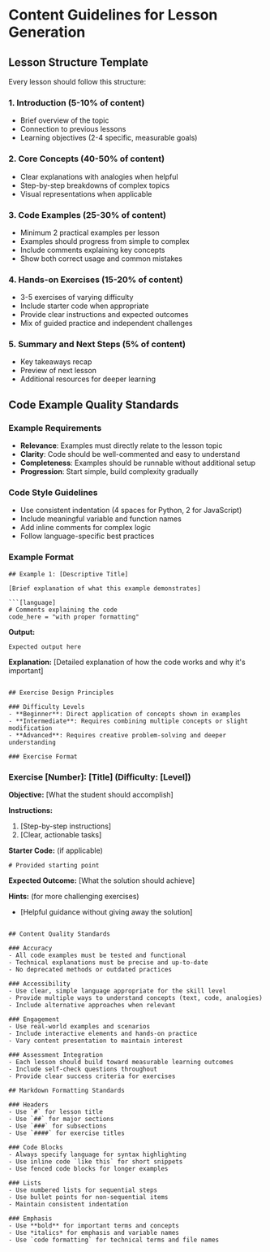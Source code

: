 # Content Guidelines for Lesson Generation

## Lesson Structure Template

Every lesson should follow this structure:

### 1. Introduction (5-10% of content)
- Brief overview of the topic
- Connection to previous lessons
- Learning objectives (2-4 specific, measurable goals)

### 2. Core Concepts (40-50% of content)
- Clear explanations with analogies when helpful
- Step-by-step breakdowns of complex topics
- Visual representations when applicable

### 3. Code Examples (25-30% of content)
- Minimum 2 practical examples per lesson
- Examples should progress from simple to complex
- Include comments explaining key concepts
- Show both correct usage and common mistakes

### 4. Hands-on Exercises (15-20% of content)
- 3-5 exercises of varying difficulty
- Include starter code when appropriate
- Provide clear instructions and expected outcomes
- Mix of guided practice and independent challenges

### 5. Summary and Next Steps (5% of content)
- Key takeaways recap
- Preview of next lesson
- Additional resources for deeper learning

## Code Example Quality Standards

### Example Requirements
- **Relevance**: Examples must directly relate to the lesson topic
- **Clarity**: Code should be well-commented and easy to understand
- **Completeness**: Examples should be runnable without additional setup
- **Progression**: Start simple, build complexity gradually

### Code Style Guidelines
- Use consistent indentation (4 spaces for Python, 2 for JavaScript)
- Include meaningful variable and function names
- Add inline comments for complex logic
- Follow language-specific best practices

### Example Format
```
## Example 1: [Descriptive Title]

[Brief explanation of what this example demonstrates]

```[language]
# Comments explaining the code
code_here = "with proper formatting"
```

**Output:**
```
Expected output here
```

**Explanation:**
[Detailed explanation of how the code works and why it's important]
```

## Exercise Design Principles

### Difficulty Levels
- **Beginner**: Direct application of concepts shown in examples
- **Intermediate**: Requires combining multiple concepts or slight modification
- **Advanced**: Requires creative problem-solving and deeper understanding

### Exercise Format
```
### Exercise [Number]: [Title] (Difficulty: [Level])

**Objective:** [What the student should accomplish]

**Instructions:**
1. [Step-by-step instructions]
2. [Clear, actionable tasks]

**Starter Code:** (if applicable)
```[language]
# Provided starting point
```

**Expected Outcome:** [What the solution should achieve]

**Hints:** (for more challenging exercises)
- [Helpful guidance without giving away the solution]
```

## Content Quality Standards

### Accuracy
- All code examples must be tested and functional
- Technical explanations must be precise and up-to-date
- No deprecated methods or outdated practices

### Accessibility
- Use clear, simple language appropriate for the skill level
- Provide multiple ways to understand concepts (text, code, analogies)
- Include alternative approaches when relevant

### Engagement
- Use real-world examples and scenarios
- Include interactive elements and hands-on practice
- Vary content presentation to maintain interest

### Assessment Integration
- Each lesson should build toward measurable learning outcomes
- Include self-check questions throughout
- Provide clear success criteria for exercises

## Markdown Formatting Standards

### Headers
- Use `#` for lesson title
- Use `##` for major sections
- Use `###` for subsections
- Use `####` for exercise titles

### Code Blocks
- Always specify language for syntax highlighting
- Use inline code `like this` for short snippets
- Use fenced code blocks for longer examples

### Lists
- Use numbered lists for sequential steps
- Use bullet points for non-sequential items
- Maintain consistent indentation

### Emphasis
- Use **bold** for important terms and concepts
- Use *italics* for emphasis and variable names
- Use `code formatting` for technical terms and file names